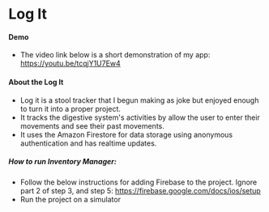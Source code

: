 # Log It

#### Demo
- The video link below is a short demonstration of my app:
https://youtu.be/tcqjY1U7Ew4

#### About the Log It
- Log it is a stool tracker that I begun making as joke but enjoyed enough to turn it into a proper project.
- It tracks the digestive system's activities by allow the user to enter their movements and see their past movements.
- It uses the Amazon Firestore for data storage using anonymous authentication and has realtime updates.

##### How to run Inventory Manager:
- Follow the below instructions for adding Firebase to the project. Ignore part 2 of step 3, and step 5: 
https://firebase.google.com/docs/ios/setup
- Run the project on a simulator


